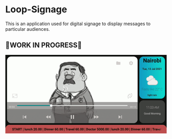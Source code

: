 # Loop-Signage
This is an application used for digital signage to display messages to particular audiences.

## 🚧WORK IN PROGRESS🚧

<img src="https://github.com/Carrieukie/Loop-Signage/blob/main/assets/loop_signage.gif" />


